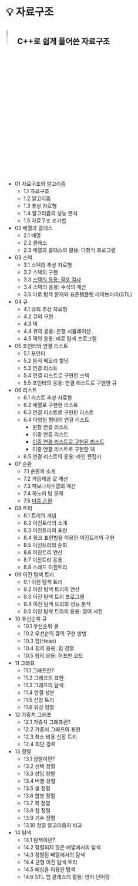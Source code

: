# :bulb: 자료구조

## <img src="https://user-images.githubusercontent.com/83942393/130050176-c5dba841-f49f-417b-9182-8d6190964114.png" width="5%" height="10%"></img> C++로 쉽게 풀어쓴 자료구조   

* 01 자료구조와 알고리즘
  * 1.1 자료구조
  * 1.2 알고리즘
  * 1.3 추상 자료형
  * 1.4 알고리즘의 성능 분석
  * 1.5 자료구조 표기법 
* 02 배열과 클래스 
  * 2.1 배열
  * 2.2 클래스
  * 2.3 배열과 클래스의 활용: 다항식 프로그램    
* 03 스택
  * 3.1 스택의  추상 자료형
  * 3.2 스택의 구현
  * 3.3 [스택의 응용: 괄호 검사](https://github.com/ERIN56/Algorithm/blob/master/C%2B%2B%EB%A1%9C%20%EC%89%BD%EA%B2%8C%20%ED%92%80%EC%96%B4%EC%93%B4%20%EC%9E%90%EB%A3%8C%EA%B5%AC%EC%A1%B0/3.3%20%EC%8A%A4%ED%83%9D%EC%9D%98%20%EC%9D%91%EC%9A%A9%20%EA%B4%84%ED%98%B8%20%EA%B2%80%EC%82%AC.cpp)  
  * 3.4 스택의 응용: 수식의 계산
  * 3.5 미로 탐색 문제와 표준템플릿 라이브러리(STL)
* 04 큐
  * 4.1 큐의 추상 자료형
  * 4.2 큐의 구현
  * 4.3 덱
  * 4.4 큐의 응용: 은행 시뮬레이션
  * 4.5 덱의 응용: 미로 탐색 프로그램 
* 05 포인터와 연결 리스트
  * 5.1 포인터
  * 5.2 동적 메모리 할당
  * 5.3 연결 리스트
  * 5.4 연결 리스트로 구현한 스택
  * 5.5 포인터의 응용: 연결 리스트로 구현한 큐 
* 06 리스트
  * 6.1 리스트 추상 자료형
  * 6.2 배열로 구현한 리스트
  * 6.3 연결 리스트로 구현된 리스트
  * 6.4 다양한 형태의 연결 리스트
    * 원형 연결 리스트
    * 이중 연결 리스트
    * [이중 연결 리스트로 구현된 리스트](https://github.com/ERIN56/ALGORITHM/blob/master/C%2B%2B%EB%A1%9C%20%EC%89%BD%EA%B2%8C%20%ED%92%80%EC%96%B4%EC%93%B4%20%EC%9E%90%EB%A3%8C%EA%B5%AC%EC%A1%B0/linkedlist.cpp)
    * 이중 연결 리스트로 구현한 덱 
  * 6.5 연결 리스트의 응용: 라인 편집기 
* 07 순환
  * 7.1 순환의 소개 
  * 7.2 거듭제곱 값 계산
  * 7.3 피보나치수열의 계산
  * 7.4 하노이 탑 문제 
  * 7.5 [다중 순환](https://github.com/ERIN56/Algorithm/blob/master/C%2B%2B%EB%A1%9C%20%EC%89%BD%EA%B2%8C%20%ED%92%80%EC%96%B4%EC%93%B4%20%EC%9E%90%EB%A3%8C%EA%B5%AC%EC%A1%B0/7.5%20%EB%8B%A4%EC%A4%91%20%EC%88%9C%ED%99%98.cpp)   
* 08 트리
  * 8.1 트리의 개념
  * 8.2 이진트리의 소개 
  * 8.3 이진트리의 표현
  * 8.4 링크 표현법을 이용한 이진트리의 구현
  * 8.5 이진트리의 순회
  * 8.6 이진트리 연산
  * 8.7 이진트리 응용
  * 8.8 스레드 이진트리 
* 09 이진 탐색 트리
  * 9.1 이진 탐색 트리
  * 9.2 이진 탐색 트리의 연산
  * 9.3 이진 탐색 트리 프로그램
  * 9.4 이진 탐색 트리의 성능 분석
  * 9.5 이진 탐색 트리의 응용: 영어 사전 
* 10 우선순위 큐
  * 10.1 우선순위 큐
  * 10.2 우선순의 큐의 구현 방법
  * 10.3 힙(Heap)
  * 10.4 힙의 응용: 힙 정렬
  * 10.5 힙의 응용: 허프만 코드 
* 11 그래프 
  * 11.1 그래프란?
  * 11.2 그래프의 표현
  * 11.3 그래프의 탐색
  * 11.4 연결 성분
  * 11.5 신장 트리
  * 11.6 위상 정렬 
* 12 가중치 그래프
  * 12.1 가중치 그래프란?
  * 12.2 가중치 그래프의 표현
  * 12.3 최소 비용 신장 트리
  * 12.4 최단 경로    
* 13 정렬
  * 13.1 정렬이란?
  * 13.2 선택 정렬
  * 13.3 삽입 정렬
  * 13.4 버블 정렬
  * 13.5 셸 정렬
  * 13.6 합병 정렬
  * 13.7 퀵 정렬
  * 13.8 힙 정렬
  * 13.9 기수 정렬
  * 13.10 정렬 알고리즘의 비교     
* 14 탐색
  * 14.1 탐색이란?
  * 14.2 정렬되지 않은 배열에서의 탐색
  * 14.3 정렬된 배열에서의 탐색
  * 14.4 균형 이진 탐색 트리
  * 14.5 해싱을 이용한 탐색
  * 14.6 STL 맵 클래스의 활용: 영어 단어장  
